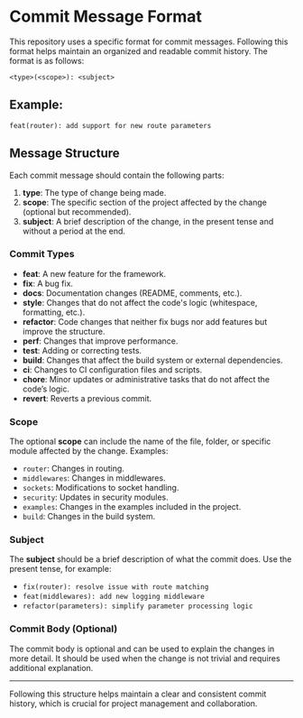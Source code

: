 # Commit Message Format

This repository uses a specific format for commit messages. Following this format helps maintain an organized and readable commit history. The format is as follows:

```
<type>(<scope>): <subject>
```

## Example:

```
feat(router): add support for new route parameters
```

## Message Structure

Each commit message should contain the following parts:

1. **type**: The type of change being made.
2. **scope**: The specific section of the project affected by the change (optional but recommended).
3. **subject**: A brief description of the change, in the present tense and without a period at the end.

### Commit Types

- **feat**: A new feature for the framework.
- **fix**: A bug fix.
- **docs**: Documentation changes (README, comments, etc.).
- **style**: Changes that do not affect the code's logic (whitespace, formatting, etc.).
- **refactor**: Code changes that neither fix bugs nor add features but improve the structure.
- **perf**: Changes that improve performance.
- **test**: Adding or correcting tests.
- **build**: Changes that affect the build system or external dependencies.
- **ci**: Changes to CI configuration files and scripts.
- **chore**: Minor updates or administrative tasks that do not affect the code’s logic.
- **revert**: Reverts a previous commit.

### Scope

The optional **scope** can include the name of the file, folder, or specific module affected by the change. Examples:

- `router`: Changes in routing.
- `middlewares`: Changes in middlewares.
- `sockets`: Modifications to socket handling.
- `security`: Updates in security modules.
- `examples`: Changes in the examples included in the project.
- `build`: Changes in the build system.

### Subject

The **subject** should be a brief description of what the commit does. Use the present tense, for example:

- `fix(router): resolve issue with route matching`
- `feat(middlewares): add new logging middleware`
- `refactor(parameters): simplify parameter processing logic`

### Commit Body (Optional)

The commit body is optional and can be used to explain the changes in more detail. It should be used when the change is not trivial and requires additional explanation.

---

Following this structure helps maintain a clear and consistent commit history, which is crucial for project management and collaboration.
